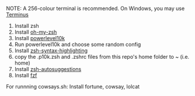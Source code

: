 NOTE: A 256-colour terminal is recommended. On Windows, you may use [Terminus](https://eugeny.github.io/terminus/)

1. Install zsh
2. Install [oh-my-zsh](https://github.com/ohmyzsh/ohmyzsh)
3. Install [powerlevel10k](https://github.com/romkatv/powerlevel10k)
4. Run powerlevel10k and choose some random config
5. Install [zsh-syntax-highlighting](https://github.com/zsh-users/zsh-syntax-highlighting/blob/master/INSTALL.md)
6. copy the .p10k.zsh and .zshrc files from this repo's home folder to ~ (i.e. home)
7. Install [zsh-autosuggestions](https://github.com/zsh-users/zsh-autosuggestions/blob/master/INSTALL.md#oh-my-zsh)
8. Install [fzf](https://github.com/junegunn/fzf)

For runnning cowsays.sh:
Install fortune, cowsay, lolcat
